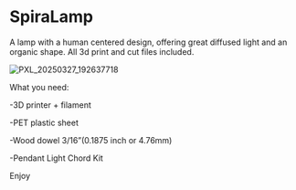 # SpiraLamp
A lamp with a human centered design, offering great diffused light and an organic shape. All 3d print and cut files included.

![PXL_20250327_192637718](https://github.com/user-attachments/assets/d5ee3907-6c68-494a-bd27-c90468350adf)


What you need:

-3D printer + filament 

-PET plastic sheet

-Wood dowel 3/16”(0.1875 inch or 4.76mm) 

-Pendant Light Chord Kit

Enjoy
